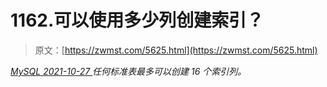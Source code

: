 <!--yml
category: 未分类
date: 0001-01-01 00:00:00
-->

# 1162.可以使用多少列创建索引？

> 原文：[https://zwmst.com/5625.html](https://zwmst.com/5625.html)

   [ *MySQL* ](https://zwmst.com/mysql)*[ <time datetime="2021-10-28T00:35:25+08:00"> 2021-10-27 </time> ](https://zwmst.com/5625.html)  任何标准表最多可以创建 16 个索引列。*
